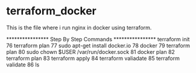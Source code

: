 # terraform_docker

This is the file where i run nginx in docker using terraform.

**************** Step By Step Commands ****************
terraform init
   76  terraform plan
   77  sudo apt-get install docker.io
   78  docker
   79  terraform plan
   80  sudo chown $USER /var/run/docker.sock
   81  docker plan
   82  terraform plan
   83  terraform apply
   84  terraform valiadate
   85  terraform validate
   86  ls
